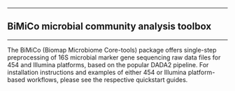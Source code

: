 
*****

## BiMiCo microbial community analysis toolbox

*****

<p>The BiMiCo (Biomap Microbiome Core-tools) package offers single-step preprocessing of 16S microbial marker gene sequencing raw data files for 454 and Illumina platforms, based on the popular DADA2 pipeline. For installation instructions and examples of either 454 or Illumina platform-based workflows, please see the respective quickstart guides.</p>




